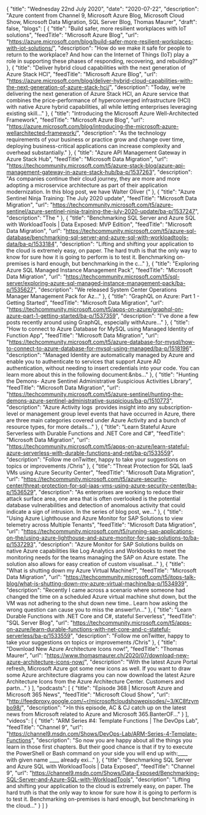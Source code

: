 {
  "title": "Wednesday 22nd July 2020",
  "date": "2020-07-22",
  "description": "Azure content from Channel 9, Microsoft Azure Blog, Microsoft Cloud Show, Microsoft Data Migration, SQL Server Blog, Thomas Maurer",
  "draft": false,
  "blogs": [
    {
      "title": "Build safer, more resilient workplaces with IoT solutions",
      "feedTitle": "Microsoft Azure Blog",
      "url": "https://azure.microsoft.com/blog/build-safer-more-resilient-workplaces-with-iot-solutions/",
      "description": "How do we make it safe for people to return to the workplace? And how can the Internet of Things (IoT) play a role in supporting these phases of responding, recovering, and rebuilding?"
    },
    {
      "title": "Deliver hybrid cloud capabilities with the next generation of Azure Stack HCI",
      "feedTitle": "Microsoft Azure Blog",
      "url": "https://azure.microsoft.com/blog/deliver-hybrid-cloud-capabilities-with-the-next-generation-of-azure-stack-hci/",
      "description": "Today, we’re delivering the next generation of Azure Stack HCI, an Azure service that combines the price-performance of hyperconverged infrastructure (HCI) with native Azure hybrid capabilities, all while letting enterprises leveraging existing skill..."
    },
    {
      "title": "Introducing the Microsoft Azure Well-Architected Framework",
      "feedTitle": "Microsoft Azure Blog",
      "url": "https://azure.microsoft.com/blog/introducing-the-microsoft-azure-wellarchitected-framework/",
      "description": "As the technology requirements of your business or practice grow and change over time, deploying business-critical applications can increase complexity and overhead substantially."
    },
    {
      "title": "Azure API Management Gateway in Azure Stack Hub",
      "feedTitle": "Microsoft Data Migration",
      "url": "https://techcommunity.microsoft.com/t5/azure-stack-blog/azure-api-management-gateway-in-azure-stack-hub/ba-p/1537263",
      "description": "As companies continue their cloud journey, they are more and more adopting a microservice architecture as part of their application modernization. In this blog post, we have Walter Oliver ("
    },
    {
      "title": "Azure Sentinel Ninja Training: The July 2020 update",
      "feedTitle": "Microsoft Data Migration",
      "url": "https://techcommunity.microsoft.com/t5/azure-sentinel/azure-sentinel-ninja-training-the-july-2020-update/ba-p/1537247",
      "description": "The "
    },
    {
      "title": "Benchmarking SQL Server and Azure SQL with WorkloadTools | Data Exposed: MVP Edition",
      "feedTitle": "Microsoft Data Migration",
      "url": "https://techcommunity.microsoft.com/t5/azure-sql-database/benchmarking-sql-server-and-azure-sql-with-workloadtools-data/ba-p/1533184",
      "description": "Lifting and shifting your application to the cloud is extremely easy, on paper. The hard truth is that the only way to know for sure how it is going to perform is to test it. Benchmarking on-premises is hard enough, but benchmarking in the c..."
    },
    {
      "title": "Exploring Azure SQL Managed Instance Management Pack",
      "feedTitle": "Microsoft Data Migration",
      "url": "https://techcommunity.microsoft.com/t5/sql-server/exploring-azure-sql-managed-instance-management-pack/ba-p/1535627",
      "description": "We released System Center Operations Manager Management Pack for Az..."
    },
    {
      "title": "GraphQL on Azure: Part 1 - Getting Started",
      "feedTitle": "Microsoft Data Migration",
      "url": "https://techcommunity.microsoft.com/t5/apps-on-azure/graphql-on-azure-part-1-getting-started/ba-p/1537359",
      "description": "I've done a few posts recently around using GraphQL, especially withAzure..."
    },
    {
      "title": "How to connect to Azure Database for MySQL using Managed Identity of Function App",
      "feedTitle": "Microsoft Data Migration",
      "url": "https://techcommunity.microsoft.com/t5/azure-database-for-mysql/how-to-connect-to-azure-database-for-mysql-using-managed/ba-p/1518196",
      "description": "Managed Identity are automatically managed by Azure and enable you to authenticate to services that support Azure AD authentication, without needing to insert credentials into your code. You can learn more about this in the following document:&nbs..."
    },
    {
      "title": "Hunting the Demons- Azure Sentinel Administrative Suspicious Activities Library",
      "feedTitle": "Microsoft Data Migration",
      "url": "https://techcommunity.microsoft.com/t5/azure-sentinel/hunting-the-demons-azure-sentinel-administrative-suspicious/ba-p/1510773",
      "description": "Azure Activity logs  provides insight into any subscription-level or management group level events that have occurred in Azure, there are three main categories covered under Azure Activity and a bunch of resource types, for more details..."
    },
    {
      "title": "Learn Stateful Azure Serverless with Durable Functions and .NET Core and C#",
      "feedTitle": "Microsoft Data Migration",
      "url": "https://techcommunity.microsoft.com/t5/apps-on-azure/learn-stateful-azure-serverless-with-durable-functions-and-net/ba-p/1533559",
      "description": "Follow me onTwitter, happy to take your suggestions on topics or improvements /Chris"
    },
    {
      "title": "Threat Protection for SQL IaaS VMs using Azure Security Center",
      "feedTitle": "Microsoft Data Migration",
      "url": "https://techcommunity.microsoft.com/t5/azure-security-center/threat-protection-for-sql-iaas-vms-using-azure-security-center/ba-p/1536529",
      "description": "As enterprises are working to reduce their attack surface area, one area that is often overlooked is the potential database vulnerabilities and detection of anomalous activity that could indicate a sign of intrusion. In the series of blog post, we..."
    },
    {
      "title": "Using Azure Lighthouse and Azure Monitor for SAP Solutions to view telemetry across Multiple Tenants",
      "feedTitle": "Microsoft Data Migration",
      "url": "https://techcommunity.microsoft.com/t5/running-sap-applications-on-the/using-azure-lighthouse-and-azure-monitor-for-sap-solutions-to/ba-p/1537293",
      "description": "Azure Monitor for SAP Solutions builds on native Azure capabilities like Log Analytics and Workbooks to meet the monitoring needs for the teams managing the SAP on Azure estate. The solution also allows for easy creation of custom visualisat..."
    },
    {
      "title": "What is shutting down my Azure Virtual Machine?",
      "feedTitle": "Microsoft Data Migration",
      "url": "https://techcommunity.microsoft.com/t5/itops-talk-blog/what-is-shutting-down-my-azure-virtual-machine/ba-p/1534939",
      "description": "Recently I came across a scenario where someone had changed the time on a scheduled Azure virtual machine shut down, but the VM was not adhering to the shut down new time.. Learn how asking the wrong question can cause you to miss the answer!\n..."
    },
    {
      "title": "Learn Durable Functions with .NET Core and C#, stateful Serverless",
      "feedTitle": "SQL Server Blog",
      "url": "https://techcommunity.microsoft.com/t5/apps-on-azure/learn-durable-functions-with-net-core-and-c-stateful-serverless/ba-p/1533559",
      "description": "Follow me onTwitter, happy to take your suggestions on topics or improvements /Chris"
    },
    {
      "title": "Download New Azure Architecture Icons now!",
      "feedTitle": "Thomas Maurer",
      "url": "https://www.thomasmaurer.ch/2020/07/download-new-azure-architecture-icons-now/",
      "description": "With the latest Azure Portal refresh, Microsoft Azure got some new icons as well. If you want to draw some Azure architecture diagrams you can now download the latest Azure Architecture Icons from the Azure Architecture Center. Customers and partn..."
    }
  ],
  "podcasts": [
    {
      "title": "Episode 368 | Microsoft Azure and Microsoft 365 News",
      "feedTitle": "Microsoft Cloud Show",
      "url": "http://feedproxy.google.com/~r/microsoftcloudshowepisodes/~3/KC8fzymbo98/",
      "description": ">In this episode, AC & CJ catch up on the latest news from Microsoft related to Azure and Microsoft 365.BanterOF..."
    }
  ],
  "videos": [
    {
      "title": "ARM Series #4: Template Functions | The DevOps Lab",
      "feedTitle": "Channel 9",
      "url": "https://channel9.msdn.com/Shows/DevOps-Lab/ARM-Series-4-Template-Functions",
      "description": "So now you are happy about all the things you learn in those first chapters. But their good chance is that if try to execute the PowerShell or Bash command on your side you will end up with:____ with given name ____ already exi..."
    },
    {
      "title": "Benchmarking SQL Server and Azure SQL with WorkloadTools | Data Exposed",
      "feedTitle": "Channel 9",
      "url": "https://channel9.msdn.com/Shows/Data-Exposed/Benchmarking-SQL-Server-and-Azure-SQL-with-WorkloadTools",
      "description": "Lifting and shifting your application to the cloud is extremely easy, on paper. The hard truth is that the only way to know for sure how it is going to perform is to test it. Benchmarking on-premises is hard enough, but benchmarking in the cloud..."
    }
  ]
}